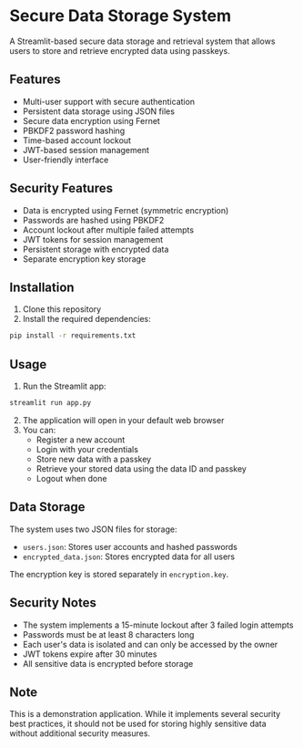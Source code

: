 # Secure Data Storage System

A Streamlit-based secure data storage and retrieval system that allows users to store and retrieve encrypted data using passkeys.

## Features

- Multi-user support with secure authentication
- Persistent data storage using JSON files
- Secure data encryption using Fernet
- PBKDF2 password hashing
- Time-based account lockout
- JWT-based session management
- User-friendly interface

## Security Features

- Data is encrypted using Fernet (symmetric encryption)
- Passwords are hashed using PBKDF2
- Account lockout after multiple failed attempts
- JWT tokens for session management
- Persistent storage with encrypted data
- Separate encryption key storage

## Installation

1. Clone this repository
2. Install the required dependencies:
```bash
pip install -r requirements.txt
```

## Usage

1. Run the Streamlit app:
```bash
streamlit run app.py
```

2. The application will open in your default web browser
3. You can:
   - Register a new account
   - Login with your credentials
   - Store new data with a passkey
   - Retrieve your stored data using the data ID and passkey
   - Logout when done

## Data Storage

The system uses two JSON files for storage:
- `users.json`: Stores user accounts and hashed passwords
- `encrypted_data.json`: Stores encrypted data for all users

The encryption key is stored separately in `encryption.key`.

## Security Notes

- The system implements a 15-minute lockout after 3 failed login attempts
- Passwords must be at least 8 characters long
- Each user's data is isolated and can only be accessed by the owner
- JWT tokens expire after 30 minutes
- All sensitive data is encrypted before storage

## Note

This is a demonstration application. While it implements several security best practices, it should not be used for storing highly sensitive data without additional security measures. 